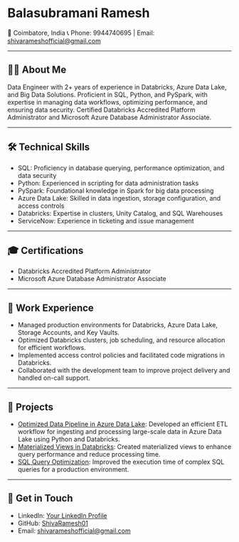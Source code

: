 # Balasubramani Ramesh
📍 Coimbatore, India
📞 Phone: 9944740695 | Email: shivarameshofficial@gmail.com

---

## 👨‍💻 About Me
Data Engineer with 2+ years of experience in Databricks, Azure Data Lake, and Big Data Solutions. Proficient in SQL, Python, and PySpark, with expertise in managing data workflows, optimizing performance, and ensuring data security. Certified Databricks Accredited Platform Administrator and Microsoft Azure Database Administrator Associate.

---

## 🛠️ Technical Skills
- SQL: Proficiency in database querying, performance optimization, and data security
- Python: Experienced in scripting for data administration tasks
- PySpark: Foundational knowledge in Spark for big data processing
- Azure Data Lake: Skilled in data ingestion, storage configuration, and access controls
- Databricks: Expertise in clusters, Unity Catalog, and SQL Warehouses
- ServiceNow: Experience in ticketing and issue management

---

## 🎓 Certifications
- Databricks Accredited Platform Administrator
- Microsoft Azure Database Administrator Associate

---

## 💼 Work Experience
- Managed production environments for Databricks, Azure Data Lake, Storage Accounts, and Key Vaults.
- Optimized Databricks clusters, job scheduling, and resource allocation for efficient workflows.
- Implemented access control policies and facilitated code migrations in Databricks.
- Collaborated with the development team to improve project delivery and handled on-call support.

---

## 🌟 Projects
- [Optimized Data Pipeline in Azure Data Lake](https://github.com/ShivaRamesh01/BalasubramaniRamesh): Developed an efficient ETL workflow for ingesting and processing large-scale data in Azure Data Lake using Python and Databricks.
- [Materialized Views in Databricks](https://github.com/ShivaRamesh01/BalasubramaniRamesh): Created materialized views to enhance query performance and reduce processing time.
- [SQL Query Optimization](https://github.com/ShivaRamesh01/BalasubramaniRamesh): Improved the execution time of complex SQL queries for a production environment.

---

## 📂 Get in Touch
- LinkedIn: [Your LinkedIn Profile](www.linkedin.com/in/balasubramani-ramesh-798056215)
- GitHub: [ShivaRamesh01](https://github.com/ShivaRamesh01)
- Email: shivarameshofficial@gmail.com
